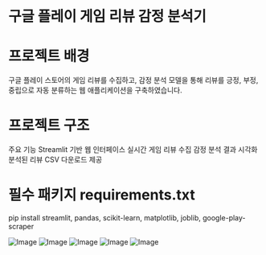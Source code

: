 # 구글 플레이 게임 리뷰 감정 분석기

# 프로젝트 배경

구글 플레이 스토어의 게임 리뷰를 수집하고, 감정 분석 모델을 통해 리뷰를 긍정, 부정, 중립으로 자동 분류하는 웹 애플리케이션을 구축하였습니다.

# 프로젝트 구조
주요 기능
Streamlit 기반 웹 인터페이스
실시간 게임 리뷰 수집
감정 분석 결과 시각화
분석된 리뷰 CSV 다운로드 제공

# 필수 패키지 requirements.txt
pip install streamlit, pandas, scikit-learn, matplotlib, joblib, google-play-scraper

![Image](https://github.com/user-attachments/assets/f86d334f-ba64-4a38-8104-502a60c03d22)
![Image](https://github.com/user-attachments/assets/4085a5bd-0ad1-48ab-9567-6ce00e8dd76b)
![Image](https://github.com/user-attachments/assets/2ea78246-0404-42aa-bb4d-41fb5d52d000)
![Image](https://github.com/user-attachments/assets/c86c905a-8fcd-43f3-8c8b-5033d31ebfe7)
![Image](https://github.com/user-attachments/assets/44f9ee29-fc89-4953-839c-90533b5c5f52)

